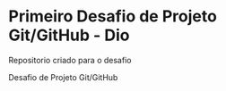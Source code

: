 # Primeiro Desafio de Projeto Git/GitHub - Dio
Repositorio criado para o desafio


Desafio de Projeto Git/GitHub
